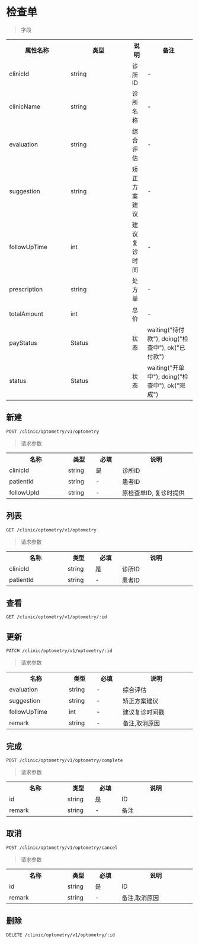 # 检查单

> 字段

<table>
    <tr>
        <th style="width:150px;">属性名称</th>
        <th style="width:150px;">类型</th>
        <th>说明</th>
        <th>备注</th>
    </tr>
    <tr>
        <td>clinicId</td>
        <td>string</td>
        <td>诊所ID</td>
        <td>-</td>
    </tr>
    <tr>
        <td>clinicName</td>
        <td>string</td>
        <td>诊所名称</td>
        <td>-</td>
    </tr>
    <tr>
        <td>evaluation</td>
        <td>string</td>
        <td>综合评估</td>
        <td>-</td>
    </tr>
    <tr>
        <td>suggestion</td>
        <td>string</td>
        <td>矫正方案建议</td>
        <td>-</td>
    </tr>
    <tr>
        <td>followUpTime</td>
        <td>int</td>
        <td>建议复诊时间</td>
        <td>-</td>
    </tr>
    <tr>
        <td>prescription</td>
        <td>string</td>
        <td>处方单</td>
        <td>-</td>
    </tr>
    <tr>
        <td>totalAmount</td>
        <td>int</td>
        <td>总价</td>
        <td>-</td>
    </tr>
    <tr>
        <td>payStatus</td>
        <td>Status</td>
        <td>状态</td>
        <td>waiting("待付款"), doing("检查中"), ok("已付款")</td>
    </tr>
    <tr>
        <td>status</td>
        <td>Status</td>
        <td>状态</td>
        <td>waiting("开单中"), doing("检查中"), ok("完成")</td>
    </tr>
</table>


## 新建

```
POST /clinic/optometry/v1/optometry
```

>请求参数
<table>
    <tr>
        <th style="width:150px;">名称</th>
        <th style="width:60px;">类型</th>
        <th style="width:60px;">必填</th>
        <th style="width:200px;">说明</th>
    </tr>
    <tr>
        <td>clinicId</td>
        <td>string</td>
        <td>是</td>
        <td>诊所ID</td>
    </tr>
    <tr>
        <td>patientId</td>
        <td>string</td>
        <td>-</td>
        <td>患者ID</td>
    </tr>
    <tr>
        <td>followUpId</td>
        <td>string</td>
        <td>-</td>
        <td>原检查单ID, 复诊时提供</td>
    </tr>
</table>

## 列表

```
GET /clinic/optometry/v1/optometry
```

>请求参数
<table>
    <tr>
        <th style="width:150px;">名称</th>
        <th style="width:60px;">类型</th>
        <th style="width:60px;">必填</th>
        <th style="width:200px;">说明</th>
    </tr>
    <tr>
        <td>clinicId</td>
        <td>string</td>
        <td>是</td>
        <td>诊所ID</td>
    </tr>
    <tr>
        <td>patientId</td>
        <td>string</td>
        <td>-</td>
        <td>患者ID</td>
    </tr>
</table>

## 查看

```
GET /clinic/optometry/v1/optometry/:id
```

## 更新

```
PATCH /clinic/optometry/v1/optometry/:id
```

>请求参数
<table>
    <tr>
        <th style="width:150px;">名称</th>
        <th style="width:60px;">类型</th>
        <th style="width:60px;">必填</th>
        <th style="width:200px;">说明</th>
    </tr>
    <tr>
        <td>evaluation</td>
        <td>string</td>
        <td>-</td>
        <td>综合评估</td>
    </tr>
    <tr>
        <td>suggestion</td>
        <td>string</td>
        <td>-</td>
        <td>矫正方案建议</td>
    </tr>
    <tr>
        <td>followUpTime</td>
        <td>int</td>
        <td>-</td>
        <td>建议复诊时间戳</td>
    </tr>
    <tr>
        <td>remark</td>
        <td>string</td>
        <td>-</td>
        <td>备注,取消原因</td>
    </tr>
</table>

## 完成

```
POST /clinic/optometry/v1/optometry/complete
```

>请求参数
<table>
    <tr>
        <th style="width:150px;">名称</th>
        <th style="width:60px;">类型</th>
        <th style="width:60px;">必填</th>
        <th style="width:200px;">说明</th>
    </tr>
    <tr>
        <td>id</td>
        <td>string</td>
        <td>是</td>
        <td>ID</td>
    </tr>
    <tr>
        <td>remark</td>
        <td>string</td>
        <td>-</td>
        <td>备注</td>
    </tr>
</table>

## 取消

```
POST /clinic/optometry/v1/optometry/cancel
```

>请求参数
<table>
    <tr>
        <th style="width:150px;">名称</th>
        <th style="width:60px;">类型</th>
        <th style="width:60px;">必填</th>
        <th style="width:200px;">说明</th>
    </tr>
    <tr>
        <td>id</td>
        <td>string</td>
        <td>是</td>
        <td>ID</td>
    </tr>
    <tr>
        <td>remark</td>
        <td>string</td>
        <td>-</td>
        <td>备注,取消原因</td>
    </tr>
</table>

## 删除

```
DELETE /clinic/optometry/v1/optometry/:id
```
